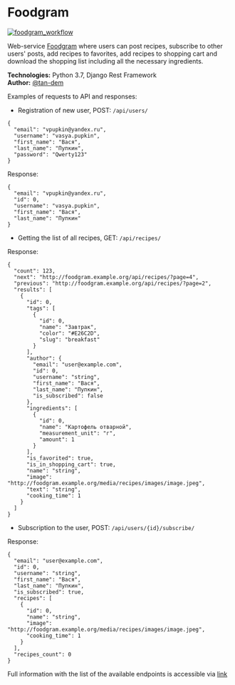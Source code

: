 # Foodgram 
[![foodgram_workflow](https://github.com/tan-dem/foodgram-project-react/actions/workflows/main.yml/badge.svg)](https://github.com/tan-dem/foodgram-project-react/actions/workflows/main.yml)

Web-service [Foodgram](http://51.250.25.38/recipes) where users can post recipes, subscribe to other users' posts, add recipes to favorites, add recipes to shopping cart and download the shopping list including all the necessary ingredients.  

**Technologies:** Python 3.7, Django Rest Framework  
**Author:** [@tan-dem](https://github.com/tan-dem)

Examples of requests to API and responses:  

* Registration of new user, POST: `/api/users/`  

```
{  
  "email": "vpupkin@yandex.ru",  
  "username": "vasya.pupkin",  
  "first_name": "Вася",  
  "last_name": "Пупкин",  
  "password": "Qwerty123"  
} 
```

Response:  
```
{  
  "email": "vpupkin@yandex.ru",  
  "id": 0,  
  "username": "vasya.pupkin",  
  "first_name": "Вася",  
  "last_name": "Пупкин"  
} 
```

* Getting the list of all recipes, GET: `/api/recipes/`  

Response:  
```
{  
  "count": 123,  
  "next": "http://foodgram.example.org/api/recipes/?page=4",  
  "previous": "http://foodgram.example.org/api/recipes/?page=2",  
  "results": [  
    {  
      "id": 0,  
      "tags": [  
        {  
          "id": 0,  
          "name": "Завтрак",  
          "color": "#E26C2D",  
          "slug": "breakfast"  
        }  
      ],  
      "author": {  
        "email": "user@example.com",  
        "id": 0,  
        "username": "string",  
        "first_name": "Вася",  
        "last_name": "Пупкин",  
        "is_subscribed": false  
      },  
      "ingredients": [  
        {  
          "id": 0,  
          "name": "Картофель отварной",  
          "measurement_unit": "г",  
          "amount": 1  
        }  
      ],  
      "is_favorited": true,  
      "is_in_shopping_cart": true,  
      "name": "string",  
      "image": "http://foodgram.example.org/media/recipes/images/image.jpeg",  
      "text": "string",  
      "cooking_time": 1  
    }  
  ]  
}
``` 

* Subscription to the user, POST: `/api/users/{id}/subscribe/`  

Response:  
```
{  
  "email": "user@example.com",  
  "id": 0,  
  "username": "string",  
  "first_name": "Вася",  
  "last_name": "Пупкин",  
  "is_subscribed": true,  
  "recipes": [  
    {  
      "id": 0,  
      "name": "string",  
      "image": "http://foodgram.example.org/media/recipes/images/image.jpeg",  
      "cooking_time": 1  
    }  
  ],  
  "recipes_count": 0  
}
``` 

Full information with the list of the available endpoints is accessible via [link](http://51.250.25.38/api/docs/)

